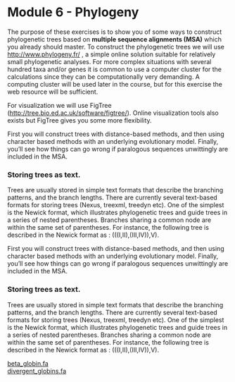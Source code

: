 # Module 6 - Phylogeny

The purpose of these exercises is to show you of some ways to construct phylogenetic trees based on **multiple sequence alignments (MSA)** which you already should master. To construct the phylogenetic trees we will use http://www.phylogeny.fr/ , a simple online solution suitable for relatively small phylogenetic analyses. For more complex situations with several hundred taxa and/or genes it is common to use a computer cluster for the calculations since they can be computationally very demanding. A computing cluster will be used later in the course, but for this exercise the web resource will be sufficient.

For visualization we will use FigTree (http://tree.bio.ed.ac.uk/software/figtree/). Online visualization tools also exists  but FigTree gives you some more flexibility.



First you will construct trees with distance-based methods, and then using character based methods with an underlying evolutionary model. Finally, you’ll see how things can go wrong if paralogous sequences unwittingly are included in the MSA.

### Storing trees as text.
Trees are usually stored in simple text formats that describe the branching patterns, and the branch lengths. There are currently several text-based formats for storing trees (Nexus, treexml, treedyn etc). One of the simplest is the Newick format, which illustrates phylogenetic trees and guide trees in a series of nested parentheses. Branches sharing a common node are within the same set of parentheses.
For instance, the following tree is described in the Newick format as : (((I,II),(III,IV)),V).


First you will construct trees with distance-based methods, and then using character based methods with an underlying evolutionary model. Finally, you’ll see how things can go wrong if paralogous sequences unwittingly are included in the MSA.

### Storing trees as text.
Trees are usually stored in simple text formats that describe the branching patterns, and the branch lengths. There are currently several text-based formats for storing trees (Nexus, treexml, treedyn etc). One of the simplest is the Newick format, which illustrates phylogenetic trees and guide trees in a series of nested parentheses. Branches sharing a common node are within the same set of parentheses.
For instance, the following tree is described in the Newick format as : (((I,II),(III,IV)),V).

[beta_globin.fa](https://github.com/BIOS3010/Module-5-multiple-alignment/blob/main/beta_globin.fa)  
[divergent_globins.fa](https://github.com/BIOS3010/Module-5-multiple-alignment/blob/main/divergent_globins.fa)  
